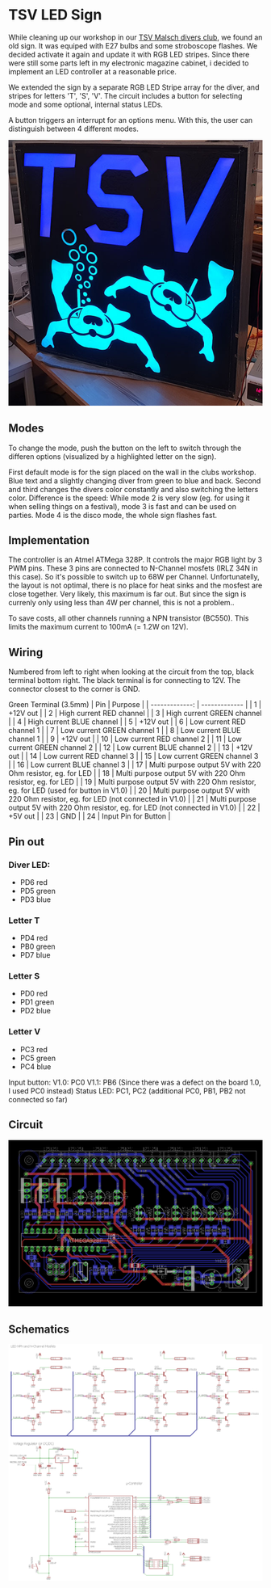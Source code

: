 
# TSV LED Sign

While cleaning up our workshop in our [TSV Malsch divers club](https://tsv-malsch.de), we found an old sign. It was equiped with E27 bulbs and some stroboscope flashes.
We decided activate it again and update it with RGB LED stripes. 
Since there were still some parts left in my electronic magazine cabinet, i decided to implement an LED controller at a reasonable price.

We extended the sign by a separate RGB LED Stripe array for the diver, and stripes for letters 'T', 'S', 'V'.
The circuit includes a button for selecting mode and some optional, internal status LEDs.

A button triggers an interrupt for an options menu. With this, the user can distinguish between 4 different modes.

![photo of the sign with led](./img/sign.jpg)

## Modes

To change the mode, push the button on the left to switch through the differen options (visualized by a highlighted letter on the sign). 

First default mode is for the sign placed on the wall in the clubs workshop. Blue text and a slightly changing diver from green to blue and back.
Second and third changes the divers color constantly and also switching the letters color. Difference is the speed: While mode 2 is very slow (eg. for using it when selling things on a festival), mode 3 is fast and can be used on parties. Mode 4 is the disco mode, the whole sign flashes fast.

## Implementation

The controller is an Atmel ATMega 328P. It controls the major RGB light by 3 PWM pins. These 3 pins are connected to N-Channel mosfets (IRLZ 34N in this case). So it's possible to switch up to 68W per Channel. Unfortunatelly, the layout is not optimal, there is no place for heat sinks and the mosfest are close together. Very likely, this maximum is far out. But since the sign is currenly only using less than 4W per channel, this is not a problem..

To save costs, all other channels running a NPN transistor (BC550). This limits the maximum current to 100mA (= 1.2W on 12V).

## Wiring

Numbered from left to right when looking at the circuit from the top, black terminal bottom right. The black terminal is for connecting to 12V. The connector closest to the corner is GND.

Green Terminal (3.5mm)
| Pin | Purpose |
| -------------: | ------------- |
|  1 | +12V out |
|  2 | High current RED channel |
|  3 | High current GREEN channel |
|  4 | High current BLUE channel |
|  5 | +12V out |
|  6 | Low current RED channel 1 |
|  7 | Low current GREEN channel 1 |
|  8 | Low current BLUE channel 1 |
|  9 | +12V out |
| 10 | Low current RED channel 2 |
| 11 | Low current GREEN channel 2 |
| 12 | Low current BLUE channel 2 |
| 13 | +12V out |
| 14 | Low current RED channel 3 |
| 15 | Low current GREEN channel 3 |
| 16 | Low current BLUE channel 3 |
| 17 | Multi purpose output 5V with 220 Ohm resistor, eg. for LED |
| 18 | Multi purpose output 5V with 220 Ohm resistor, eg. for LED |
| 19 | Multi purpose output 5V with 220 Ohm resistor, eg. for LED (used for button in V1.0) |
| 20 | Multi purpose output 5V with 220 Ohm resistor, eg. for LED (not connected in V1.0) |
| 21 | Multi purpose output 5V with 220 Ohm resistor, eg. for LED (not connected in V1.0) |
| 22 | +5V out |
| 23 | GND |
| 24 | Input Pin for Button |
 

## Pin out

### Diver LED:
* PD6 red	
* PD5 green
* PD3 blue

### Letter T
* PD4 red
*	PB0 green
*	PD7 blue

### Letter S
* PD0 red
*	PD1 green
*	PD2 blue

### Letter V
* PC3 red
*	PC5 green
*	PC4 blue

Input button: V1.0: PC0 V1.1: PB6  (Since there was a defect on the board 1.0, I used PC0 instead)
Status LED: PC1, PC2 (additional PC0, PB1, PB2 not connected so far)

## Circuit
![Screenshot of circuit](./img/circuit.png)


## Schematics
![Screenshot of schematics](./img/schematics.png)
